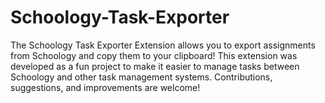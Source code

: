 # Schoology-Task-Exporter
The Schoology Task Exporter Extension allows you to export assignments from Schoology and copy them to your clipboard!
This extension was developed as a fun project to make it easier to manage tasks between Schoology and other task management systems. Contributions, suggestions, and improvements are welcome!
